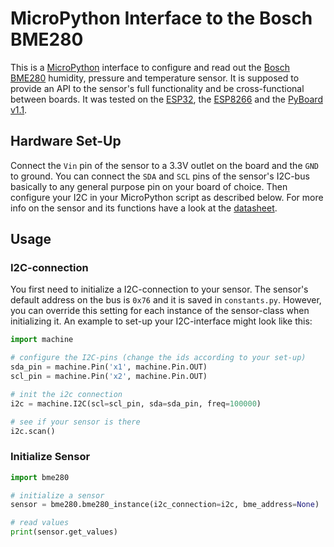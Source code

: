 
# MicroPython Interface to the Bosch BME280

This is a [MicroPython](https://micropython.org/) interface to configure and read out the [Bosch BME280](https://www.bosch-sensortec.com/bst/products/all_products/bme280) humidity, pressure and temperature sensor. It is supposed to provide an API to the sensor's full functionality and be cross-functional between boards. It was tested on the [ESP32](https://www.espressif.com/en/products/hardware/esp32/overview), the [ESP8266](https://www.espressif.com/en/products/hardware/esp-wroom-02/overview) and the [PyBoard v1.1](https://store.micropython.org/product/PYBv1.1).


## Hardware Set-Up
Connect the `Vin` pin of the sensor to a 3.3V outlet on the board and the `GND` to ground. You can connect the `SDA` and `SCL` pins of the sensor's I2C-bus basically to any general purpose pin on your board of choice. Then configure your I2C in your MicroPython script as described below. For more info on the sensor and its functions have a look at the [datasheet](https://ae-bst.resource.bosch.com/media/_tech/media/datasheets/BST-BME280-DS002.pdf).

## Usage

### I2C-connection
You first need to initialize a I2C-connection to your sensor. The sensor's default address on the bus is `0x76` and it is saved in `constants.py`. However, you can override this setting for each instance of the sensor-class when initializing it. An example to set-up your I2C-interface might look like this:

```python
import machine

# configure the I2C-pins (change the ids according to your set-up)
sda_pin = machine.Pin('x1', machine.Pin.OUT)
scl_pin = machine.Pin('x2', machine.Pin.OUT)

# init the i2c connection
i2c = machine.I2C(scl=scl_pin, sda=sda_pin, freq=100000)

# see if your sensor is there
i2c.scan()

```

### Initialize Sensor

```python
import bme280

# initialize a sensor
sensor = bme280.bme280_instance(i2c_connection=i2c, bme_address=None)

# read values
print(sensor.get_values)

```
